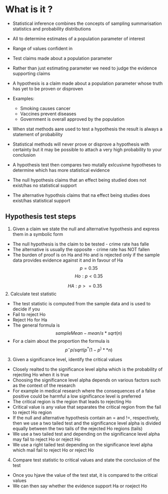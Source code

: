 # What is it ?

- Statistical inference combines the concepts of sampling summarisation statistics and probability distributions
- All to determine estimates of a population parameter of interest
- Range of values confident in
- Test claims made about a population parameter

- Rather than just estimating parameter we need to judge the evidence supporting claims
- A hypothesis is a claim made about a population parameter whose truth has yet to be proven or disproven

- Examples:
	- Smoking causes cancer
	- Vaccines prevent diseases 
	- Government is overall approved by the population

- When stat methods aare used to test a hypothesis the result is always a statement of probability
- Statistical methods will never prove or disprove a hypothesis with certainty but it may be possible to attach a very high probability to your conclusion
- A hypothesis test then compares two mutally exlcusivne hypotheses to determine which has more statistical evidence
- The null hypothesis claims that an effect being studied does not exist/has no statistical support
- The alternative hypothsis claims that na effect being studies does exist/has statistical support

## Hypothesis test steps
1. Given a claim we state the null and alternative hypothesis and express them in a symbolic form
- The null hypothesis is the claim to be tested - crime rate has falle
- The alternative is usually the opposite - crime rate has NOT fallen
- The burden of proof is on Ha and Ho and is rejected only if the sample data provides evidence against it and in favour of Ha
$$
p = 0.35
$$
$$
Ho: p < 0.35
$$

$$
HA: p >= 0.35
$$
2. Calculate test statistic
- The test statistic is computed from the sample data and is used to decide if you 
- Fail to reject Ho
- Reject Ho for Ha
- The general formula is 
$$
sample Mean - mean/ s*sqrt(n)
$$
- For a claim about the proportion the formula is 
$$
p^ - p/ sqrt(p^*(1-p^)**n)
$$
3. Given a significance level, identify the critical values
- Closely realted to the significance level alpha which is the probability of rejecting Ho when it is true
- Choosing the significance level alpha depends on various factors such as the context of the research
- For example in medical research where the consequences of a false positive could be harmful a low significance level is preferred
- The critical region is the region that leads to rejecting Ho
- Critical value is any value that separates the critical region from the fail to reject Ho region
- If the null and alternative hypothesis contain an = and !=, respectively, then we use a two tailed test and the significance level alpha is divided equally between the two tails of the rejected Ho regions (tails)
- We use a two tailed test and depending on the significance level alpha may fail to reject Ho or reject Ho
- We use a right tailed test depending on the significance level alpha which mail fail to reject Ho or reject Ho
4. Compare test statistic to critical values and state the conclusion of the test
- Once you hjave the value of the test stat, it is compared to the critical values
- We can then say whether the evidence support Ha or roeject Ho
